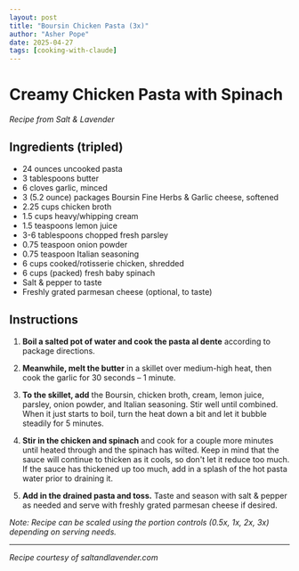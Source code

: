 ```yaml
---
layout: post
title: "Boursin Chicken Pasta (3x)"
author: "Asher Pope"
date: 2025-04-27
tags: [cooking-with-claude]
---
```


# Creamy Chicken Pasta with Spinach
*Recipe from Salt & Lavender*

## Ingredients (tripled)

- 24 ounces uncooked pasta
- 3 tablespoons butter
- 6 cloves garlic, minced
- 3 (5.2 ounce) packages Boursin Fine Herbs & Garlic cheese, softened
- 2.25 cups chicken broth
- 1.5 cups heavy/whipping cream
- 1.5 teaspoons lemon juice
- 3-6 tablespoons chopped fresh parsley
- 0.75 teaspoon onion powder
- 0.75 teaspoon Italian seasoning
- 6 cups cooked/rotisserie chicken, shredded
- 6 cups (packed) fresh baby spinach
- Salt & pepper to taste
- Freshly grated parmesan cheese (optional, to taste)

## Instructions

1. **Boil a salted pot of water and cook the pasta al dente** according to package directions.

2. **Meanwhile, melt the butter** in a skillet over medium-high heat, then cook the garlic for 30 seconds – 1 minute.

3. **To the skillet, add** the Boursin, chicken broth, cream, lemon juice, parsley, onion powder, and Italian seasoning. Stir well until combined. When it just starts to boil, turn the heat down a bit and let it bubble steadily for 5 minutes.

4. **Stir in the chicken and spinach** and cook for a couple more minutes until heated through and the spinach has wilted. Keep in mind that the sauce will continue to thicken as it cools, so don't let it reduce too much. If the sauce has thickened up too much, add in a splash of the hot pasta water prior to draining it.

5. **Add in the drained pasta and toss.** Taste and season with salt & pepper as needed and serve with freshly grated parmesan cheese if desired.

*Note: Recipe can be scaled using the portion controls (0.5x, 1x, 2x, 3x) depending on serving needs.*

---

*Recipe courtesy of saltandlavender.com*